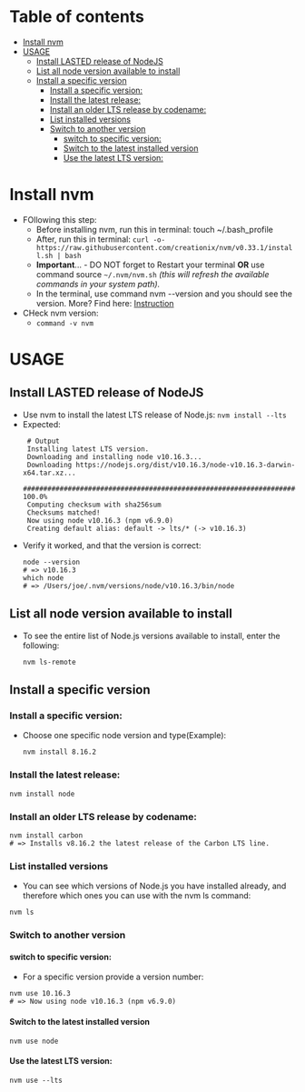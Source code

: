 # Table of contents
- [Install nvm](#install-nvm)
- [USAGE](#usage)
  * [Install LASTED release of NodeJS](#install-lasted-release-of-nodejs)
  * [List all node version available to install](#list-all-node-version-available-to-install)
  * [Install a specific version](#install-a-specific-version)
    + [Install a specific version:](#install-a-specific-version-)
    + [Install the latest release:](#install-the-latest-release-)
    + [Install an older LTS release by codename:](#install-an-older-lts-release-by-codename-)
    + [List installed versions](#list-installed-versions)
    + [Switch to another version](#switch-to-another-version)
      - [switch to specific version:](#switch-to-specific-version-)
      - [Switch to the latest installed version](#switch-to-the-latest-installed-version)
      - [Use the latest LTS version:](#use-the-latest-lts-version-)



# Install nvm
- FOllowing this step:
  * Before installing nvm, run this in terminal: touch ~/.bash_profile
  * After, run this in terminal:
  ```curl -o- https://raw.githubusercontent.com/creationix/nvm/v0.33.1/install.sh | bash ```
  * **Important**... - DO NOT forget to Restart your terminal **OR** use command source ```~/.nvm/nvm.sh``` _(this will refresh the available commands in your system path)._
  * In the terminal, use command nvm --version and you should see the version.
More? Find here: [Instruction](https://heynode.com/tutorial/install-nodejs-locally-nvm/)
- CHeck nvm version:
  - ```command -v nvm```

# USAGE
## Install LASTED release of NodeJS
- Use nvm to install the latest LTS release of Node.js:
  ```nvm install --lts```
- Expected:
  ```
   # Output
   Installing latest LTS version.
   Downloading and installing node v10.16.3...
   Downloading https://nodejs.org/dist/v10.16.3/node-v10.16.3-darwin-x64.tar.xz...
   ######################################################################## 100.0%
   Computing checksum with sha256sum
   Checksums matched!
   Now using node v10.16.3 (npm v6.9.0)
   Creating default alias: default -> lts/* (-> v10.16.3)
  ```  
- Verify it worked, and that the version is correct:
  ```
  node --version
  # => v10.16.3
  which node
  # => /Users/joe/.nvm/versions/node/v10.16.3/bin/node
  ```
## List all node version available to install
- To see the entire list of Node.js versions available to install, enter the following:
  ```
  nvm ls-remote
  ```
## Install a specific version
### Install a specific version:
- Choose one specific node version and type(Example):
  ```
  nvm install 8.16.2
  ```
### Install the latest release:
```
nvm install node
```
### Install an older LTS release by codename:
```
nvm install carbon
# => Installs v8.16.2 the latest release of the Carbon LTS line.
```
### List installed versions
- You can see which versions of Node.js you have installed already, and therefore which ones you  can use with the nvm ls command:
```
nvm ls
```
### Switch to another version
#### switch to specific version:
- For a specific version provide a version number:
```
nvm use 10.16.3
# => Now using node v10.16.3 (npm v6.9.0)
```
#### Switch to the latest installed version
```
nvm use node
```
#### Use the latest LTS version:
```
nvm use --lts
```









  
  

    




  



